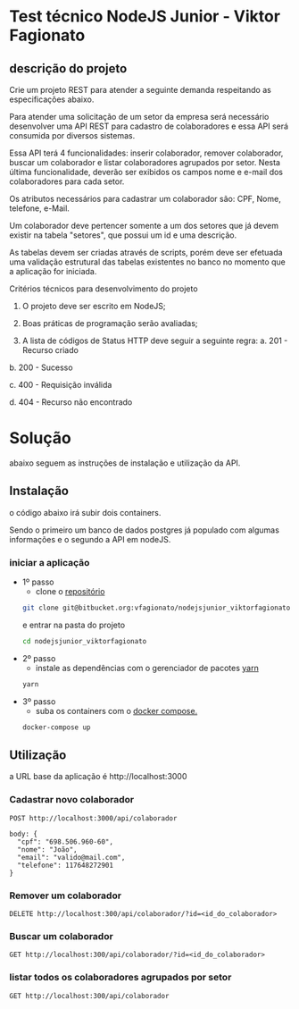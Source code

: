 
# Test técnico NodeJS Junior - Viktor Fagionato

## descrição do projeto
Crie um projeto REST para atender a seguinte demanda respeitando as especificações abaixo.

Para atender uma solicitação de um setor da empresa será necessário desenvolver uma API REST para cadastro de colaboradores e essa API será consumida por diversos sistemas.

Essa API terá 4 funcionalidades: inserir colaborador, remover colaborador, buscar um colaborador e listar colaboradores agrupados por setor. Nesta última funcionalidade, deverão ser exibidos os campos nome e e-mail dos colaboradores para cada setor.

Os atributos necessários para cadastrar um colaborador são: CPF, Nome, telefone, e-Mail.

Um colaborador deve pertencer somente a um dos setores que já devem existir na tabela "setores", que possui um id e uma descrição.

As tabelas devem ser criadas através de scripts, porém deve ser efetuada uma validação estrutural das tabelas existentes no banco no momento que a aplicação for iniciada.

Critérios técnicos para desenvolvimento do projeto

1. O projeto deve ser escrito em NodeJS;

1. Boas práticas de programação serão avaliadas;

1. A lista de códigos de Status HTTP deve seguir a seguinte regra:
  a. 201 - Recurso criado

  b. 200 - Sucesso

  c. 400 - Requisição inválida

   d. 404 - Recurso não encontrado

# Solução
abaixo seguem as instruções de instalação e utilização da API.





## Instalação
o código abaixo irá subir dois containers.

Sendo o primeiro um banco de dados postgres já populado com algumas informações
e o segundo a API em nodeJS.

### iniciar a aplicação

* 1º passo
  * clone o [repositório](https://bitbucket.org/vfagionato/nodejsjunior_viktorfagionato/src/master/)
  ```bash
  git clone git@bitbucket.org:vfagionato/nodejsjunior_viktorfagionato.git
  ```
  e entrar na pasta do projeto
  ```bash
  cd nodejsjunior_viktorfagionato
  ```
* 2º passo
  * instale as dependências com o gerenciador de pacotes [yarn](https://yarnpkg.com/getting-started/install)
  ```bash
  yarn
  ```
* 3º passo
  * suba os containers com o [docker compose.](https://docs.docker.com/compose/install/)
  ```bash
  docker-compose up
  ```

## Utilização
a URL base da aplicação é
http://localhost:3000

### Cadastrar novo colaborador

```http
POST http://localhost:3000/api/colaborador

body: {
  "cpf": "698.506.960-60",
  "nome": "João",
  "email": "valido@mail.com",
  "telefone": 117648272901
}
```
### Remover um colaborador

```http
DELETE http://localhost:300/api/colaborador/?id=<id_do_colaborador>
```

### Buscar um colaborador

```http
GET http://localhost:300/api/colaborador/?id=<id_do_colaborador>
```

### listar todos os colaboradores agrupados por setor
```http
GET http://localhost:300/api/colaborador
```